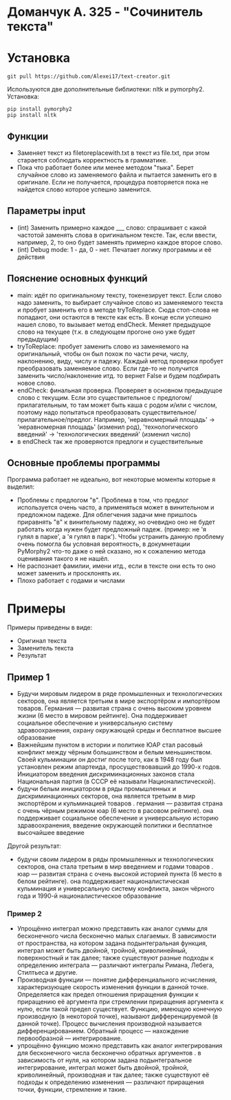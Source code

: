 # Доманчук А. 325 - "Сочинитель текста"

# Установка
```
git pull https://github.com/Alexei17/text-creator.git
```

Используются две дополнительные библиотеки: nltk и pymorphy2. Установка:
```
pip install pymorphy2
pip install nltk
```
## Функции

- Заменяет текст из filetoreplacewith.txt в текст из file.txt, при этом старается соблюдать корректность в грамматике.
- Пока что работает более или менее методом "тыка". Берет случайное слово из заменяемого файла и пытается заменить его в оригинале. Если не получается, процедура повторяется пока не найдется слово которое успешно заменится.

## Параметры input
- (int) Заменить примерно каждое ___ слово: спрашивает с какой частотой заменять слова в оригинальном тексте. Так, если ввести, например, 2, то оно будет заменять примерно каждое второе слово.
- (int) Debug mode: 1 - да, 0 - нет. Печатает логику программы и её действия

## Пояснение основных функций
- main: идёт по оригинальному тексту, токенезирует текст. Если слово надо заменить, то выбирает случайное слово из заменяемого текста и пробует заменить его в методе tryToReplace. Сюда стоп-слова не попадают, они остаются в тексте как есть. В конце если успешно нашел слово, то вызывает метод endCheck. Меняет предыдущое слово на текущее (т.к. в следующем прогоне оно уже будет  предыдущим)
- tryToReplace: пробует заменить слово из заменяемого на оригинальный, чтобы он был похож по части речи, числу, наклонению, виду, числу и падежу. Каждый метод проверки пробует преобразовать заменяемое слово. Если где-то не получится заменить число/наклонение итд. то вернет False и будем подбирать новое слово.
- endCheck: финальная проверка. Проверяет в основном предыдущое слово с текущим. Если это существительное с предлогом/прилагательным, то там может быть каша с родом и/или с числом, поэтому надо попытаться преобразовать существительное/прилагательное/предлог. Например, 'неравномерный площадь' -> 'неравномерная площадь' (изменил род), 'технологического введений' -> 'технологических введений' (изменил число)
- в endCheck так же проверяются предлоги и существительные

## Основные проблемы программы
Программа работает не идеально, вот некоторые моменты которые я выделил:

- Проблемы с предлогом "в". Проблема в том, что предлог используется очень часто, а применяться может в винительном и предложном падеже. Для облегчения задачи мне пришлось приравнять "в" к винительному падежу, но очевидно оно не будет работать когда нужен будет предложный падеж. (пример: не 'я гулял в парке', а 'я гулял в парк'). Чтобы устранить данную проблему очень помогла бы условная вероятность, в докумнетации PyMorphy2 что-то даже о ней сказано, но к сожалению метода оценивания такого я не нашёл.
- Не распознает фамилии, имени итд., если в тексте они есть то оно может заменить и просклонять их.
- Плохо работает с годами и числами
# Примеры
Примеры приведены в виде:
- Оригинал текста
- Заменитель текста
- Результат

## Пример 1
- Будучи мировым лидером в ряде промышленных и технологических секторов, она является третьим в мире экспортёром и импортёром товаров. Германия — развитая страна с очень высоким уровнем жизни (6 место в мировом рейтинге). Она поддерживает социальное обеспечение и универсальную систему здравоохранения, охрану окружающей среды и бесплатное высшее образование
- Важнейшим пунктом в истории и политике ЮАР стал расовый конфликт между чёрным большинством и белым меньшинством. Своей кульминации он достиг после того, как в 1948 году был установлен режим апартеида, просуществовавший до 1990-х годов. Инициатором введения дискриминационных законов стала Национальная партия (в СССР её называли Националистической). 
- будучи белым инициатором в ряды промышленных и дискриминационных секторов, она является третьим в мир экспортёром и кульминацией товаров . германия — развитая страна с очень чёрным режимом юар (6 место в расовом рейтинге). она поддерживает социальное обеспечение и универсальную историю здравоохранения, введение окружающей политики и бесплатное высочайшее введение

Другой результат:
-  будучи своим лидером в ряды промышленных и технологических секторов, она стала третьим в мир введением и годами товаров . юар — развитая страна с очень высокой историей пункта (6 место в белом рейтинге). она поддерживает националистическая кульминация и универсальную систему конфликта, закон чёрного года и 1990-й националистическое образование

### Пример 2
- Упрощённо интеграл можно представить как аналог суммы для бесконечного числа бесконечно малых слагаемых. В зависимости от пространства, на котором задана подынтегральная функция, интеграл может быть двойной, тройной, криволинейный, поверхностный и так далее; также существуют разные подходы к определению интеграла — различают интегралы Римана, Лебега, Стилтьеса и другие.
- Производная функции — понятие дифференциального исчисления, характеризующее скорость изменения функции в данной точке. Определяется как предел отношения приращения функции к приращению её аргумента при стремлении приращения аргумента к нулю, если такой предел существует. Функцию, имеющую конечную производную (в некоторой точке), называют дифференцируемой (в данной точке). Процесс вычисления производной называется дифференци́рованием. Обратный процесс — нахождение первообразной — интегрирование. 
- упрощённо функцию можно представить как аналог интегрирования для бесконечного числа бесконечно обратных аргументов . в зависимость от нуля, на котором задана подынтегральное интегрирование, интеграл может быть двойной, тройной, криволинейный, производная и так далее; также существуют её подходы к определению изменения — различают приращения точки, функции, стремление и такие.